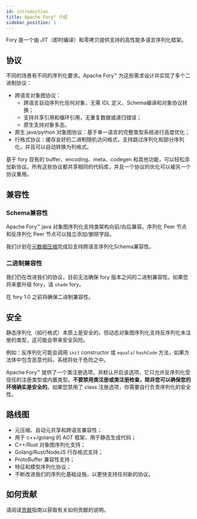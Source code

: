 ```yaml
---
id: introduction
title: Apache Fory™ 介绍
sidebar_position: 1
---
```


Fory 是一个由 JIT（即时编译）和零拷贝提供支持的高性能多语言序列化框架。

## 协议

不同的场景有不同的序列化要求。Apache Fory™ 为这些需求设计并实现了多个二进制协议：

- 跨语言对象图协议：
  - 跨语言自动序列化任何对象，无需 IDL 定义、Schema编译和对象协议转换；
  - 支持共享引用和循环引用，无重复数据或递归错误；
  - 原生支持对象多态。
- 原生 java/python 对象图协议：基于单一语言的完整类型系统进行高度优化；
- 行格式协议：缓存友好的二进制随机访问格式，支持跳过序列化和部分序列化，并且可以自动转换为列格式。

基于 fory 现有的 buffer、encoding、meta、codegen 和其他功能，可以轻松添加新协议。所有这些协议都共享相同的代码库，并且一个协议的优化可以被另一个协议重用。

## 兼容性

### Schema兼容性

Apache Fory™ java 对象图序列化支持类架构向前/向后兼容。序列化 Peer 节点和反序列化 Peer 节点可以独立添加/删除字段。

我们计划在[元数据压缩](https://github.com/apache/fory/issues/203)完成后支持跨语言序列化Schema兼容性。

### 二进制兼容性

我们仍在改进我们的协议，目前无法确保 fory 版本之间的二进制兼容性。如果您将来要升级 fory，请 `shade` fory。

在 fory 1.0 之前将确保二进制兼容性。

## 安全

静态序列化（如行格式）本质上是安全的。但动态对象图序列化支持反序列化未注册的类型，这可能会带来安全风险。

例如：反序列化可能会调用 `init` constructor 或 `equals`/ `hashCode` 方法，如果方法体中包含恶意代码，系统将处于危险之中。

Apache Fory™ 提供了一个类注册选项，并默认开启该选项，它只允许反序列化受信任的注册类型或内置类型。**不要禁用类注册或类注册检查，除非您可以确保您的环境确实是安全的**。如果您禁用了 class 注册选项，你需要自行负责序列化的安全性。

## 路线图

- 元压缩、自动元共享和跨语言兼容性；
- 用于 c++/golang 的 AOT 框架，用于静态生成代码；
- C++/Rust 对象图序列化支持；
- Golang/Rust/NodeJS 行存格式支持；
- ProtoBuffer 兼容性支持；
- 特征和模型序列化协议；
- 不断改进我们的序列化基础设施，以更快支持任何新的协议。

## 如何贡献

请阅读[贡献](https://github.com/apache/fory/blob/main/CONTRIBUTING.md)指南以获取有关如何贡献的说明。
